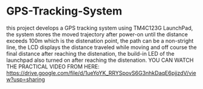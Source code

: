 # GPS-Tracking-System
this project develops a GPS tracking system using TM4C123G LaunchPad, the system stores the moved trajectory after power-on until the distance exceeds 100m which is the distenation point,
the path can be a non-stright line,
the LCD displays the distance traveled while moving and off course the final distance after reaching the distenation,
the build-in LED of the launchpad also turned on after reaching the distenation.
YOU CAN WATCH THE PRACTICAL VIDEO FROM HERE: https://drive.google.com/file/d/1ueYoYK_RRYSpovS6G3nhkDaqE6pjjzdV/view?usp=sharing
